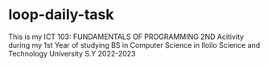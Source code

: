 # loop-daily-task
This is my ICT 103: FUNDAMENTALS OF PROGRAMMING 2ND Acitivity during my 1st Year of studying BS in Computer Science in Iloilo Science and Technology University S.Y 2022-2023
